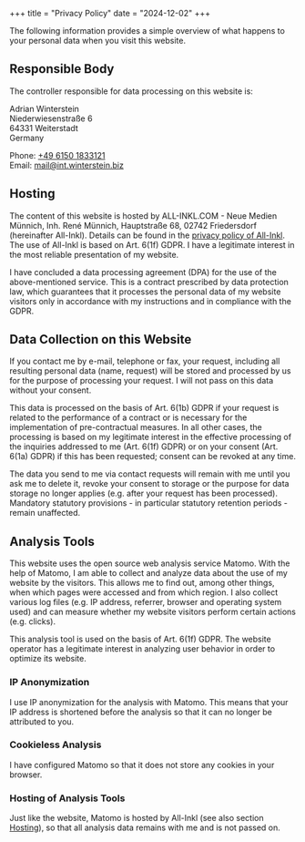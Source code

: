 +++
title = "Privacy Policy"
date = "2024-12-02"
+++

The following information provides a simple overview of what happens to your personal data when you visit this website.

## Responsible Body

The controller responsible for data processing on this website is:

Adrian Winterstein\
Niederwiesenstraße 6\
64331 Weiterstadt\
Germany

Phone: [+49 6150 1833121](tel:+4961501833121)\
Email: [mail@int.winterstein.biz](mailto:mail@int.winterstein.biz)

## Hosting

The content of this website is hosted by ALL-INKL.COM - Neue Medien Münnich, Inh. René Münnich, Hauptstraße 68, 02742 Friedersdorf (hereinafter All-Inkl). Details can be found in the [privacy policy of All-Inkl](https://all-inkl.com/datenschutzinformationen/).
The use of All-Inkl is based on Art. 6(1f) GDPR. I have a legitimate interest in the most reliable presentation of my website.

I have concluded a data processing agreement (DPA) for the use of the above-mentioned service. This is a contract prescribed by data protection law, which guarantees that it processes the personal data of my website visitors only in accordance with my instructions and in compliance with the GDPR.

## Data Collection on this Website

If you contact me by e-mail, telephone or fax, your request, including all resulting personal data (name, request) will be stored and processed by us for the purpose of processing your request. I will not pass on this data without your consent.

This data is processed on the basis of Art. 6(1b) GDPR if your request is related to the performance of a contract or is necessary for the implementation of pre-contractual measures. In all other cases, the processing is based on my legitimate interest in the effective processing of the inquiries addressed to me (Art. 6(1f) GDPR) or on your consent (Art. 6(1a) GDPR) if this has been requested; consent can be revoked at any time.

The data you send to me via contact requests will remain with me until you ask me to delete it, revoke your consent to storage or the purpose for data storage no longer applies (e.g. after your request has been processed). Mandatory statutory provisions - in particular statutory retention periods - remain unaffected.

## Analysis Tools

This website uses the open source web analysis service Matomo.
With the help of Matomo, I am able to collect and analyze data about the use of my website by the visitors. This allows me to find out, among other things, when which pages were accessed and from which region. I also collect various log files (e.g. IP address, referrer, browser and operating system used) and can measure whether my website visitors perform certain actions (e.g. clicks).

This analysis tool is used on the basis of Art. 6(1f) GDPR. The website operator has a legitimate interest in analyzing user behavior in order to optimize its website.

### IP Anonymization

I use IP anonymization for the analysis with Matomo. This means that your IP address is shortened before the analysis so that it can no longer be attributed to you.

### Cookieless Analysis

I have configured Matomo so that it does not store any cookies in your browser.

### Hosting of Analysis Tools

Just like the website, Matomo is hosted by All-Inkl (see also section [Hosting](#hosting)), so that all analysis data remains with me and is not passed on.
